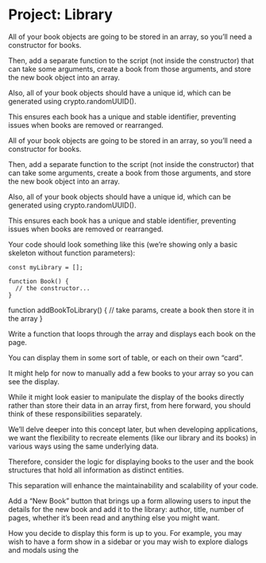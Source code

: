 # Project: Library

All of your book objects are going to be stored in an array, so you’ll need a constructor for books. 

Then, add a separate function to the script (not inside the constructor) that can take some arguments, create a book from those arguments, and store the new book object into an array. 

Also, all of your book objects should have a unique id, which can be generated using crypto.randomUUID(). 

This ensures each book has a unique and stable identifier, preventing issues when books are removed or rearranged. 

All of your book objects are going to be stored in an array, so you’ll need a constructor for books.

Then, add a separate function to the script (not inside the constructor) that can take some arguments, create a book from those arguments, and store the new book object into an array.

Also, all of your book objects should have a unique id, which can be generated using crypto.randomUUID().

This ensures each book has a unique and stable identifier, preventing issues when books are removed or rearranged.

Your code should look something like this (we’re showing only a basic skeleton without function parameters):

    const myLibrary = [];

    function Book() {
      // the constructor...
    }

function addBookToLibrary() {
  // take params, create a book then store it in the array
}

Write a function that loops through the array and displays each book on the page. 

You can display them in some sort of table, or each on their own “card”. 

It might help for now to manually add a few books to your array so you can see the display.

While it might look easier to manipulate the display of the books directly rather than store their data in an array first, from here forward, you should think of these responsibilities separately. 

We’ll delve deeper into this concept later, but when developing applications, we want the flexibility to recreate elements (like our library and its books) in various ways using the same underlying data. 

Therefore, consider the logic for displaying books to the user and the book structures that hold all information as distinct entities. 

This separation will enhance the maintainability and scalability of your code.

Add a “New Book” button that brings up a form allowing users to input the details for the new book and add it to the library: author, title, number of pages, whether it’s been read and anything else you might want. 

How you decide to display this form is up to you. For example, you may wish to have a form show in a sidebar or you may wish to explore dialogs and modals using the <dialog> tag. 

However you do this, you will most likely encounter an issue where submitting your form will not do what you expect it to do. 

That’s because the submit input tries to send the data to a server by default. This is where event.preventDefault(); will come in handy. 

Write a function that loops through the array and displays each book on the page.

You can display them in some sort of table, or each on their own “card”.

It might help for now to manually add a few books to your array so you can see the display.

While it might look easier to manipulate the display of the books directly rather than store their data in an array first, from here forward, you should think of these responsibilities separately.

We’ll delve deeper into this concept later, but when developing applications, we want the flexibility to recreate elements (like our library and its books) in various ways using the same underlying data.

Therefore, consider the logic for displaying books to the user and the book structures that hold all information as distinct entities.

This separation will enhance the maintainability and scalability of your code.

Add a “New Book” button that brings up a form allowing users to input the details for the new book and add it to the library: author, title, number of pages, whether it’s been read and anything else you might want.

How you decide to display this form is up to you. For example, you may wish to have a form show in a sidebar or you may wish to explore dialogs and modals using the <dialog> tag.

However you do this, you will most likely encounter an issue where submitting your form will not do what you expect it to do.

That’s because the submit input tries to send the data to a server by default. This is where event.preventDefault(); will come in handy.

Check out the documentation for event.preventDefault and see how you can solve this issue!

Add a button on each book’s display to remove the book from the library.

You will need to associate your DOM elements with the actual book objects in some way. One easy solution is giving them a data-attribute that corresponds to the unique id of the respective book object.

Add a button on each book’s display to change its read status.

To facilitate this you will want to create Book prototype function that toggles a book instance’s read status.

You’re not required to add any type of storage right now to save the information between page reloads. 

You’re not required to add any type of storage right now to save the information between page reloads.

You will have the option to come back to this project later on in the course.

How to Use:

  Click the "New Book" button to open the form.
  
  Fill in the book details (title, author, pages, read status).
  
  Submit the form to add the book to your library.
  
  Use the "Toggle Read" button to change a book's read status.

  Fill in the book details (title, author, pages, read status).

  Submit the form to add the book to your library.

  Use the "Toggle Read" button to change a book's read status.

  Use the "Remove" button to delete a book from your library.

->>>>>>>>>>>>>> PROJECT UPDATE <<<<<<<<<<<<<<-

Go back to your Library project and refactor it to use class instead of plain constructors.

![Library2](https://github.com/user-attachments/assets/f40949f5-5de3-45f2-b2ec-51b1e5493c01)
